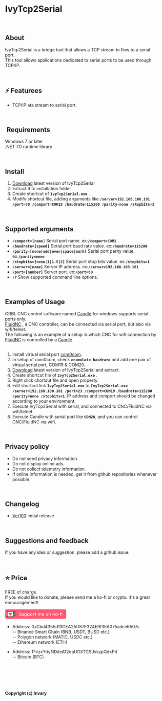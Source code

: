# IvyTcp2Serial



<br />

##  About
IvyTcp2Serial is a bridge tool that allows a TCP stream to flow to a serial port. <br />
This tool allows applications dedicated to serial ports to be used through TCP/IP.<br />


<br />

## ⚡ Featurees

* TCP/IP ata stream to serial port.

<br />

## ️️ Requirements
   Windows 7 or later<br/>
   .NET 7.0 runtime library<br/>

<br />

##  Install
1. [Download](https://github.com/Invary/IvyTcp2Serial/releases) latest version of IvyTcp2Serial
2. Extract it to installation folder
3. Create shortcut of **`IvyTcp2Serial.exe`** .
4. Modify shortcut file, adding arguments like **`/server=192.168.100.101 /port=80 /comport=COM19 /baudrate=115200 /parity=none /stopbits=1`**

<br />

##  Supported arguments
* **`/comport=[name]`**  Serial port name. ex:**`/comport=COM1`**
* **`/baudrate=[speed]`**  Serial port baud rate value. ex:**`/baudrate=115200`**
* **`/parity=[none|odd|even|space|mark]`**  Serial port parity value. ex:**`/parity=none`**
* **`/stopbits=[none|1|1.5|2]`**  Serial port stop bits value. ex:**`/stopbits=1`**
* **`/server=[name]`**  Server IP address. ex:**`/server=192.168.100.101`**
* **`/port=[number]`**  Server port. ex:**`/port=80`**
* **`/?`**  Show supported command line options.

<br />

##  Examples of Usage
GRBL CNC control software named [Candle](https://github.com/Denvi/Candle) for windows supports serial ports only.<br />
[FluidNC](https://github.com/bdring/FluidNC) , a CNC controller, can be connected via serial port, but also via wifi/telnet. <br />
The following is an example of a setup in which CNC for wifi connection by [FluidNC](https://github.com/bdring/FluidNC) is controlled by a [Candle](https://github.com/Denvi/Candle). <br />
<br />
1. Install virtual serial port [com0com](https://sourceforge.net/projects/com0com/files/com0com/3.0.0.0/). <br />
2. In setup of com0com, check **`enumulate baudrate`** and add one pair of virtual serial port, COM19 & COM20. <br />
3. [Download](https://github.com/Invary/IvyTcp2Serial/releases) latest version of IvyTcp2Serial and extract. <br />
4. Create shortcut file of **`IvyTcp2Serial.exe`** .<br />
5. Right click chortcut file and open property. <br />
6. Edit shortcut link **`IvyTcp2Serial.exe`** to **`IvyTcp2Serial.exe /server=192.168.100.101 /port=23 /comport=COM19 /baudrate=115200 /parity=none /stopbits=1`**. IP address and comport should be changed according to your environment. <br />
7. Execute IvyTcp2Serial with serial, and connected to CNC/FluidNC via wifi/telnet. <br />
8. Execute Candle with serial port like **`COM20`**, and you can control CNC/FluidNC via wifi. <br />

<br />

##  Privacy policy
- Do not send privacy information.
- Do not display online ads.
- Do not collect telemetry information.
- If online information is needed, get it from github repositories whenever possible.

<br />


##  Changelog

- [Ver100](https://github.com/Invary/IvyTcp2Serial/releases/tag/Ver100)
Initial release

<br />

##  Suggestions and feedback
If you have any idea or suggestion, please add a github issue.

<br />


## ⭐ Price

FREE of charge. <br />
If you would like to donate, please send me a ko-fi or crypto. It's a great encouragement!

[![ko-fi](https://raw.githubusercontent.com/Invary/IvyMediaDownloader/main/img/donation_kofi.png)](https://ko-fi.com/E1E7AC6QH)

- Address: 0xCbd4355d13CEA25D87F324E9f35A075adce6507c<br/>
 -- Binance Smart Chain (BNB, USDT, BUSD etc.)<br/>
 -- Polygon network (MATIC, USDC etc.)<br/>
 -- Ethereum network (ETH)<br/>

- Address: 1FvzxYriyNDdeA12eaUGXTGSJxkzpQdxPd<br/>
 -- Bitcoin (BTC)<br/>

<br />


<br />
<br />
<br />

#### Copyright (c) Invary

